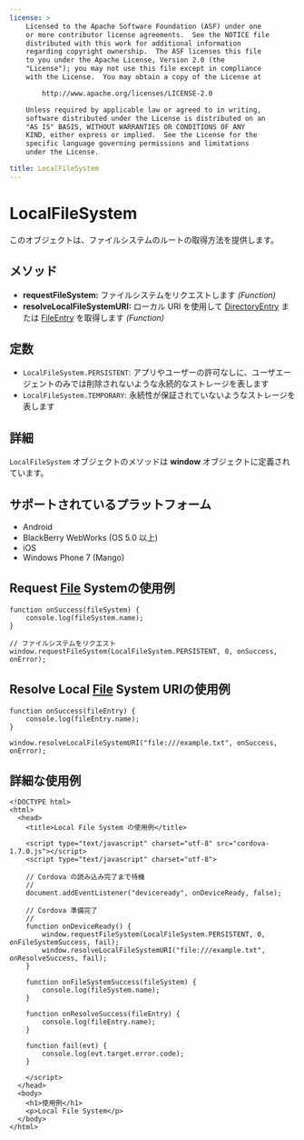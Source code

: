```yaml
---
license: >
    Licensed to the Apache Software Foundation (ASF) under one
    or more contributor license agreements.  See the NOTICE file
    distributed with this work for additional information
    regarding copyright ownership.  The ASF licenses this file
    to you under the Apache License, Version 2.0 (the
    "License"); you may not use this file except in compliance
    with the License.  You may obtain a copy of the License at

        http://www.apache.org/licenses/LICENSE-2.0

    Unless required by applicable law or agreed to in writing,
    software distributed under the License is distributed on an
    "AS IS" BASIS, WITHOUT WARRANTIES OR CONDITIONS OF ANY
    KIND, either express or implied.  See the License for the
    specific language governing permissions and limitations
    under the License.

title: LocalFileSystem
---
```


LocalFileSystem
===============

このオブジェクトは、ファイルシステムのルートの取得方法を提供します。

メソッド
----------

- __requestFileSystem:__ ファイルシステムをリクエストします _(Function)_
- __resolveLocalFileSystemURI:__ ローカル URI を使用して [DirectoryEntry](../directoryentry/directoryentry.html) または [FileEntry](../fileentry/fileentry.html) を取得します _(Function)_

定数
---------

- `LocalFileSystem.PERSISTENT`: アプリやユーザーの許可なしに、ユーザエージェントのみでは削除されないような永続的なストレージを表します
- `LocalFileSystem.TEMPORARY`: 永続性が保証されていないようなストレージを表します

詳細
-------

`LocalFileSystem` オブジェクトのメソッドは __window__ オブジェクトに定義されています。

サポートされているプラットフォーム
-------------------

- Android
- BlackBerry WebWorks (OS 5.0 以上)
- iOS
- Windows Phone 7 (Mango)

Request [File](../fileobj/fileobj.html) Systemの使用例
---------------------------------

    function onSuccess(fileSystem) {
        console.log(fileSystem.name);
    }

    // ファイルシステムをリクエスト
    window.requestFileSystem(LocalFileSystem.PERSISTENT, 0, onSuccess, onError);

Resolve Local [File](../fileobj/fileobj.html) System URIの使用例
-------------------------------------------

    function onSuccess(fileEntry) {
        console.log(fileEntry.name);
    }

    window.resolveLocalFileSystemURI("file:///example.txt", onSuccess, onError);

詳細な使用例
------------


    <!DOCTYPE html>
    <html>
      <head>
        <title>Local File System の使用例</title>

        <script type="text/javascript" charset="utf-8" src="cordova-1.7.0.js"></script>
        <script type="text/javascript" charset="utf-8">

        // Cordova の読み込み完了まで待機
        //
        document.addEventListener("deviceready", onDeviceReady, false);

        // Cordova 準備完了
        //
        function onDeviceReady() {
            window.requestFileSystem(LocalFileSystem.PERSISTENT, 0, onFileSystemSuccess, fail);
            window.resolveLocalFileSystemURI("file:///example.txt", onResolveSuccess, fail);
        }

        function onFileSystemSuccess(fileSystem) {
            console.log(fileSystem.name);
        }

        function onResolveSuccess(fileEntry) {
            console.log(fileEntry.name);
        }

        function fail(evt) {
            console.log(evt.target.error.code);
        }

        </script>
      </head>
      <body>
        <h1>使用例</h1>
        <p>Local File System</p>
      </body>
    </html>
